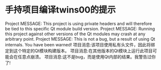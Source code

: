 # 手持项目编译twins00的提示
Project MESSAGE: This project is using private headers and will therefore be tied to this specific Qt module build version.
Project MESSAGE: Running this project against other versions of the Qt modules may crash at any arbitrary point.
Project MESSAGE: This is not a bug, but a result of using Qt internals. You have been warned!
项目消息:该项目使用私有头文件，因此将绑定到这个特定的Qt模块构建版本。
项目消息:在其他版本的Qt模块上运行此项目可能会在任意点崩溃。
项目消息:这不是bug，而是使用Qt内部的结果。我警告过你了!